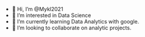 - 👋 Hi, I’m @Mykl2021
- 👀 I’m interested in Data Science
- 🌱 I’m currently learning Data Analytics with google.
- 💞️ I’m looking to collaborate on analytic projects.

<!---
Mykl2021/Mykl2021 is a ✨ special ✨ repository because its `README.md` (this file) appears on your GitHub profile.
You can click the Preview link to take a look at your changes.
--->
